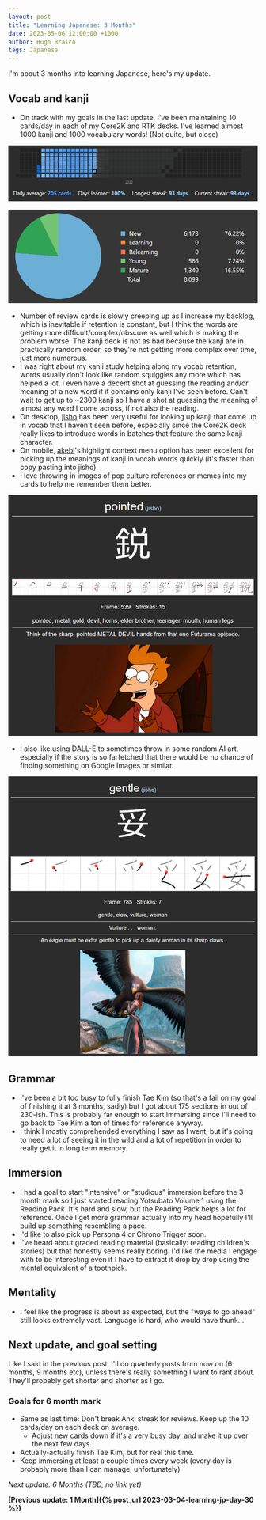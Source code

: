```yaml
---
layout: post
title: "Learning Japanese: 3 Months"
date: 2023-05-06 12:00:00 +1000
author: Hugh Braico
tags: Japanese
---
```


I'm about 3 months into learning Japanese, here's my update.

## Vocab and kanji

* On track with my goals in the last update, I've been maintaining 10 cards/day
  in each of my Core2K and RTK decks. I've learned almost 1000 kanji and 1000
  vocabulary words! (Not quite, but close)

![Heatmap](images/anki_streak_3months.png)

![Stats](images/anki_stats_3months.png)

* Number of review cards is slowly creeping up as I increase my backlog, which
  is inevitable if retention is constant, but I think the words are getting
  more difficult/complex/obscure as well which is making the problem worse. The
  kanji deck is not as bad because the kanji are in practically random order, so
  they're not getting more complex over time, just more numerous.
* I was right about my kanji study helping along my vocab retention, words
  usually don't look like random squiggles any more which has helped a lot. I
  even have a decent shot at guessing the reading and/or meaning of a new word
  if it contains only kanji I've seen before. Can't wait to get up to ~2300
  kanji so I have a shot at guessing the meaning of almost any word I come
  across, if not also the reading.
* On desktop, [jisho](https://jisho.org/search/%20%23kanji) has been very useful
  for looking up kanji that come up in vocab that I haven't seen before,
  especially since the Core2K deck really likes to introduce words in batches
  that feature the same kanji character.
* On mobile,
  [akebi](https://play.google.com/store/apps/details?id=com.craxic.akebifree)'s
  highlight context menu option has been excellent for picking up the meanings
  of kanji in vocab words quickly (it's faster than copy pasting into jisho).
* I love throwing in images of pop culture references or memes into my cards to
  help me remember them better.

![Metal devil hands](images/metal_devil_hands.png)

* I also like using DALL-E to sometimes throw in some random AI art, especially
  if the story is so farfetched that there would be no chance of finding
  something on Google Images or similar.

![AI art prompts](images/ai_art_prompt.png)

## Grammar

* I've been a bit too busy to fully finish Tae Kim (so that's a fail on my goal
  of finishing it at 3 months, sadly) but I got about 175 sections in out of
  230-ish. This is probably far enough to start immersing since I'll need to go
  back to Tae Kim a ton of times for reference anyway.
* I think I mostly comprehended everything I saw as I went, but it's going to
  need a lot of seeing it in the wild and a lot of repetition in order to
  really get it in long term memory.

## Immersion

* I had a goal to start "intensive" or "studious" immersion before the 3 month
  mark so I just started reading Yotsubato Volume 1 using the Reading Pack.
  It's hard and slow, but the Reading Pack helps a lot for reference. Once I
  get more grammar actually into my head hopefully I'll build up something
  resembling a pace.
* I'd like to also pick up Persona 4 or Chrono Trigger soon.
* I've heard about graded reading material (basically: reading children's
  stories) but that honestly seems really boring. I'd like the media I engage
  with to be interesting even if I have to extract it drop by drop using the
  mental equivalent of a toothpick.

## Mentality

* I feel like the progress is about as expected, but the "ways to go ahead"
  still looks extremely vast. Language is hard, who would have thunk...

## Next update, and goal setting

Like I said in the previous post, I'll do quarterly posts from now on (6 months,
9 months etc), unless there's really something I want to rant about. They'll
probably get shorter and shorter as I go.

### Goals for 6 month mark

* Same as last time: Don't break Anki streak for reviews. Keep up the 10
  cards/day on each deck on average.
  * Adjust new cards down if it's a very busy day, and make it up over the next
    few days.
* Actually-actually finish Tae Kim, but for real this time.
* Keep immersing at least a couple times every week (every day is probably more
  than I can manage, unfortunately)

*Next update: 6 Months (TBD, no link yet)*

**[Previous update: 1 Month]({% post_url 2023-03-04-learning-jp-day-30 %})**